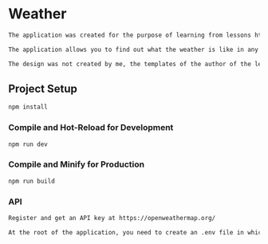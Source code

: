 # Weather
```sh
The application was created for the purpose of learning from lessons https://www.youtube.com/@CosyFrontendNastia
```
```sh
The application allows you to find out what the weather is like in any city in the world.
```

```sh
The design was not created by me, the templates of the author of the lessons were used.
```
## Project Setup

```sh
npm install
```

### Compile and Hot-Reload for Development

```sh
npm run dev
```

### Compile and Minify for Production

```sh
npm run build
```
### API 
```sh
Register and get an API key at https://openweathermap.org/

At the root of the application, you need to create an .env file in which you need to write VITE_API_KEY=YOUR_API_KEY
```
